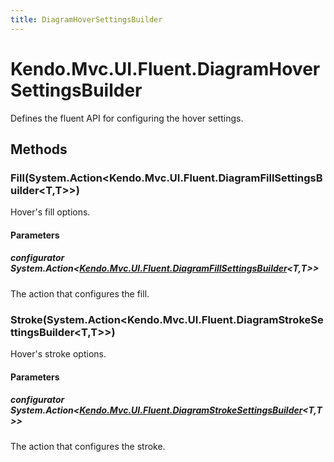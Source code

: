 ```yaml
---
title: DiagramHoverSettingsBuilder
---
```


# Kendo.Mvc.UI.Fluent.DiagramHoverSettingsBuilder
Defines the fluent API for configuring the hover settings.




## Methods


### Fill(System.Action\<Kendo.Mvc.UI.Fluent.DiagramFillSettingsBuilder\<T,T\>\>)
Hover's fill options.


#### Parameters

##### configurator System.Action<[Kendo.Mvc.UI.Fluent.DiagramFillSettingsBuilder](/api/aspnet-mvc/Kendo.Mvc.UI.Fluent/DiagramFillSettingsBuilder)<T,T>>
The action that configures the fill.





### Stroke(System.Action\<Kendo.Mvc.UI.Fluent.DiagramStrokeSettingsBuilder\<T,T\>\>)
Hover's stroke options.


#### Parameters

##### configurator System.Action<[Kendo.Mvc.UI.Fluent.DiagramStrokeSettingsBuilder](/api/aspnet-mvc/Kendo.Mvc.UI.Fluent/DiagramStrokeSettingsBuilder)<T,T>>
The action that configures the stroke.






